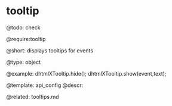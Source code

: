 tooltip
=============

@todo:
	check 

@require:tooltip

@short:
	displays tooltips for events

@type: object

@example:
dhtmlXTooltip.hide();
dhtmlXTooltip.show(event,text);

@template:	api_config
@descr:

@related:
tooltips.md
